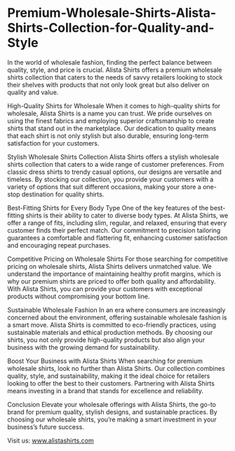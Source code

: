 # Premium-Wholesale-Shirts-Alista-Shirts-Collection-for-Quality-and-Style
In the world of wholesale fashion, finding the perfect balance between quality, style, and price is crucial. Alista Shirts offers a premium wholesale shirts collection that caters to the needs of savvy retailers looking to stock their shelves with products that not only look great but also deliver on quality and value.

High-Quality Shirts for Wholesale
When it comes to high-quality shirts for wholesale, Alista Shirts is a name you can trust. We pride ourselves on using the finest fabrics and employing superior craftsmanship to create shirts that stand out in the marketplace. Our dedication to quality means that each shirt is not only stylish but also durable, ensuring long-term satisfaction for your customers.

Stylish Wholesale Shirts Collection
Alista Shirts offers a stylish wholesale shirts collection that caters to a wide range of customer preferences. From classic dress shirts to trendy casual options, our designs are versatile and timeless. By stocking our collection, you provide your customers with a variety of options that suit different occasions, making your store a one-stop destination for quality shirts.

Best-Fitting Shirts for Every Body Type
One of the key features of the best-fitting shirts is their ability to cater to diverse body types. At Alista Shirts, we offer a range of fits, including slim, regular, and relaxed, ensuring that every customer finds their perfect match. Our commitment to precision tailoring guarantees a comfortable and flattering fit, enhancing customer satisfaction and encouraging repeat purchases.

Competitive Pricing on Wholesale Shirts
For those searching for competitive pricing on wholesale shirts, Alista Shirts delivers unmatched value. We understand the importance of maintaining healthy profit margins, which is why our premium shirts are priced to offer both quality and affordability. With Alista Shirts, you can provide your customers with exceptional products without compromising your bottom line.

Sustainable Wholesale Fashion
In an era where consumers are increasingly concerned about the environment, offering sustainable wholesale fashion is a smart move. Alista Shirts is committed to eco-friendly practices, using sustainable materials and ethical production methods. By choosing our shirts, you not only provide high-quality products but also align your business with the growing demand for sustainability.

Boost Your Business with Alista Shirts
When searching for premium wholesale shirts, look no further than Alista Shirts. Our collection combines quality, style, and sustainability, making it the ideal choice for retailers looking to offer the best to their customers. Partnering with Alista Shirts means investing in a brand that stands for excellence and reliability.

Conclusion
Elevate your wholesale offerings with Alista Shirts, the go-to brand for premium quality, stylish designs, and sustainable practices. By choosing our wholesale shirts, you’re making a smart investment in your business’s future success.

Visit us: www.alistashirts.com
